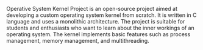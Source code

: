Operative System Kernel Project is an open-source project aimed at developing a custom operating system kernel from scratch. It is written in C language and uses a monolithic architecture. The project is suitable for students and enthusiasts who want to learn about the inner workings of an operating system. The kernel implements basic features such as process management, memory management, and multithreading.
